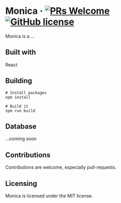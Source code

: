 # Monica &middot; [![PRs Welcome](https://img.shields.io/badge/PRs-welcome-brightgreen.svg?style=flat-square)](http://makeapullrequest.com) [![GitHub license](https://img.shields.io/badge/license-MIT-blue.svg?style=flat-square)](https://github.com/your/your-project/blob/master/LICENSE)

Monica is a ...

## Built with
React

## Building

```shell
# Install packages
npm install

# Build it
npm run build
```

## Database

...coming soon

## Contributions
Contributions are welcome, especially pull-requests.

## Licensing
Monica is licensed under the MIT license.
